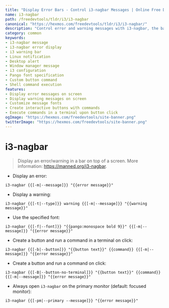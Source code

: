 ```yaml
---
title: "Display Error Bars - Control i3-nagbar Messages | Online Free DevTools by Hexmos"
name: i3-nagbar
path: /freedevtools/tldr/i3/i3-nagbar
canonical: "https://hexmos.com/freedevtools/tldr/i3/i3-nagbar/"
description: "Control error and warning messages with i3-nagbar, the bar display tool for i3 window manager. Customize message types and actions. Free online tool, no registration required."
category: common
keywords:
- i3-nagbar message
- i3-nagbar error display
- i3 warning bar
- Linux notification
- Desktop alert
- Window manager message
- i3 configuration
- Pango font specification
- Custom button command
- Shell command execution
features:
- Display error messages on screen
- Display warning messages on screen
- Customize message fonts
- Create interactive buttons with commands
- Execute commands in a terminal upon button click
ogImage: "https://hexmos.com/freedevtools/site-banner.png"
twitterImage: "https://hexmos.com/freedevtools/site-banner.png"
---
```


# i3-nagbar

> Display an error/warning in a bar on top of a screen.
> More information: <https://manned.org/i3-nagbar>.

- Display an error:

`i3-nagbar {{[-m|--message]}} "{{error message}}"`

- Display a warning:

`i3-nagbar {{[-t|--type]}} warning {{[-m|--message]}} "{{warning message}}"`

- Use the specified font:

`i3-nagbar {{[-f|--font]}} "{{pango:monospace bold 9}}" {{[-m|--message]}} "{{error message}}"`

- Create a button and run a command in a terminal on click:

`i3-nagbar {{[-b|--button]}} "{{button text}}" {{command}} {{[-m|--message]}} "{{error message}}"`

- Create a button and run a command on click:

`i3-nagbar {{[-B|--button-no-terminal]}} "{{button text}}" {{command}} {{[-m|--message]}} "{{error message}}"`

- Always open `i3-nagbar` on the primary monitor (default: focused monitor):

`i3-nagbar {{[-pm|--primary --message]}} "{{error message}}"`
